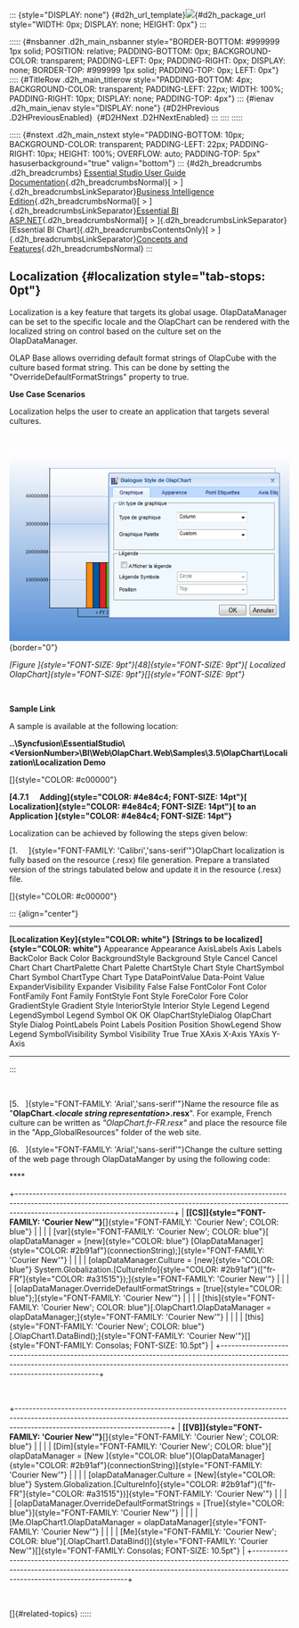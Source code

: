 ::: {style="DISPLAY: none"}
[](ms-xhelp:///?Id=d2h_url_template){#d2h_url_template}![](!package_url!){#d2h_package_url style="WIDTH: 0px; DISPLAY: none; HEIGHT: 0px"}
:::

::::: {#nsbanner .d2h_main_nsbanner style="BORDER-BOTTOM: #999999 1px solid; POSITION: relative; PADDING-BOTTOM: 0px; BACKGROUND-COLOR: transparent; PADDING-LEFT: 0px; PADDING-RIGHT: 0px; DISPLAY: none; BORDER-TOP: #999999 1px solid; PADDING-TOP: 0px; LEFT: 0px"}
:::: {#TitleRow .d2h_main_titlerow style="PADDING-BOTTOM: 4px; BACKGROUND-COLOR: transparent; PADDING-LEFT: 22px; WIDTH: 100%; PADDING-RIGHT: 10px; DISPLAY: none; PADDING-TOP: 4px"}
::: {#ienav .d2h_main_ienav style="DISPLAY: none"}
[](ms-xhelp:///?Id=2155728e-1690-4ee4-9090-313b337f8925){#D2HPrevious .D2HPreviousEnabled}  [](ms-xhelp:///?Id=0f3d54ca-de65-43dc-a15c-808fbc9cacaa){#D2HNext .D2HNextEnabled}
:::
::::
:::::

::::: {#nstext .d2h_main_nstext style="PADDING-BOTTOM: 10px; BACKGROUND-COLOR: transparent; PADDING-LEFT: 22px; PADDING-RIGHT: 10px; HEIGHT: 100%; OVERFLOW: auto; PADDING-TOP: 5px" hasuserbackground="true" valign="bottom"}
::: {#d2h_breadcrumbs .d2h_breadcrumbs}
[Essential Studio User Guide Documentation](ms-xhelp:///?Id=12457748-09e3-4d74-a240-8e049cedf030){.d2h_breadcrumbsNormal}[ \> ]{.d2h_breadcrumbsLinkSeparator}[Business Intelligence Edition](ms-xhelp:///?Id=fdf33dd8-62b2-47b9-ad7b-fc50e590bca5){.d2h_breadcrumbsNormal}[ \> ]{.d2h_breadcrumbsLinkSeparator}[Essential BI ASP.NET](ms-xhelp:///?Id=99c6694e-59c3-4c59-abb5-ce9ce9a948bc){.d2h_breadcrumbsNormal}[ \> ]{.d2h_breadcrumbsLinkSeparator}[Essential BI Chart]{.d2h_breadcrumbsContentsOnly}[ \> ]{.d2h_breadcrumbsLinkSeparator}[Concepts and Features](ms-xhelp:///?Id=be4e11fe-e0a1-44d7-aa3a-05cf8b78bdb8){.d2h_breadcrumbsNormal}
:::

## Localization {#localization style="tab-stops: 0pt"}

Localization is a key feature that targets its global usage. OlapDataManager can be set to the specific locale and the OlapChart can be rendered with the localized string on control based on the culture set on the OlapDataManager.

OLAP Base allows overriding default format strings of OlapCube with the culture based format string. This can be done by setting the "OverrideDefaultFormatStrings" property to true.

**Use Case Scenarios**

Localization helps the user to create an application that targets several cultures.

 

![Description: C:\\Users\\Bharath M\\Desktop\\olapchartlocale.png](ImagesExt/image48_52.png){border="0"}

*[Figure ]{style="FONT-SIZE: 9pt"}[48]{style="FONT-SIZE: 9pt"}[ Localized OlapChart]{style="FONT-SIZE: 9pt"}[]{style="FONT-SIZE: 9pt"}*

 

**Sample Link**

A sample is available at the following location:

**..\\Syncfusion\\EssentialStudio\\\<VersionNumber\>\\BI\\Web\\OlapChart.Web\\Samples\\3.5\\OlapChart\\Localization\\Localization Demo**

[]{style="COLOR: #c00000"} 

**[4.7.1      Adding]{style="COLOR: #4e84c4; FONT-SIZE: 14pt"}[ Localization]{style="COLOR: #4e84c4; FONT-SIZE: 14pt"}[ to an Application ]{style="COLOR: #4e84c4; FONT-SIZE: 14pt"}**

Localization can be achieved by following the steps given below:

[1.     ]{style="FONT-FAMILY: 'Calibri','sans-serif'"}OlapChart localization is fully based on the resource (.resx) file generation. Prepare a translated version of the strings tabulated below and update it in the resource (.resx) file.

[]{style="COLOR: #c00000"} 

::: {align="center"}
  ---------------------------------------------- -----------------------------------------------------
  **[Localization Key]{style="COLOR: white"}**   **[Strings to be localized]{style="COLOR: white"}**
  Appearance                                     Appearance
  AxisLabels                                     Axis Labels
  BackColor                                      Back Color
  BackgroundStyle                                Background Style
  Cancel                                         Cancel
  Chart                                          Chart
  ChartPalette                                   Chart Palette
  ChartStyle                                     Chart Style
  ChartSymbol                                    Chart Symbol
  ChartType                                      Chart Type
  DataPointValue                                 Data-Point Value
  ExpanderVisibility                             Expander Visibility
  False                                          False
  FontColor                                      Font Color
  FontFamily                                     Font Family
  FontStyle                                      Font Style
  ForeColor                                      Fore Color
  GradientStyle                                  Gradient Style
  InteriorStyle                                  Interior Style
  Legend                                         Legend
  LegendSymbol                                   Legend Symbol
  OK                                             OK
  OlapChartStyleDialog                           OlapChart Style Dialog
  PointLabels                                    Point Labels
  Position                                       Position
  ShowLegend                                     Show Legend
  SymbolVisibility                               Symbol Visibility
  True                                           True
  XAxis                                          X-Axis
  YAxis                                          Y-Axis
  ---------------------------------------------- -----------------------------------------------------
:::

 

[5.   ]{style="FONT-FAMILY: 'Arial','sans-serif'"}Name the resource file as "**OlapChart.*\<locale string representation\>*.resx**". For example, French culture can be written as *"OlapChart.fr-FR.resx"* and place the resource file in the "App_GlobalResources" folder of the web site.

[6.   ]{style="FONT-FAMILY: 'Arial','sans-serif'"}Change the culture setting of the web page through OlapDataManger by using the following code:

**** 

+--------------------------------------------------------------------------------------------------------------------------------------------------------------------------------------------------------+
| **[\[CS\]]{style="FONT-FAMILY: 'Courier New'"}**[]{style="FONT-FAMILY: 'Courier New'; COLOR: blue"}                                                                                                    |
|                                                                                                                                                                                                        |
| [var]{style="FONT-FAMILY: 'Courier New'; COLOR: blue"}[ olapDataManager = [new]{style="COLOR: blue"} [OlapDataManager]{style="COLOR: #2b91af"}(connectionString);]{style="FONT-FAMILY: 'Courier New'"} |
|                                                                                                                                                                                                        |
| [olapDataManager.Culture = [new]{style="COLOR: blue"} System.Globalization.[CultureInfo]{style="COLOR: #2b91af"}([\"fr-FR\"]{style="COLOR: #a31515"});]{style="FONT-FAMILY: 'Courier New'"}            |
|                                                                                                                                                                                                        |
| [olapDataManager.OverrideDefaultFormatStrings = [true]{style="COLOR: blue"};]{style="FONT-FAMILY: 'Courier New'"}                                                                                      |
|                                                                                                                                                                                                        |
| [this]{style="FONT-FAMILY: 'Courier New'; COLOR: blue"}[.OlapChart1.OlapDataManager = olapDataManager;]{style="FONT-FAMILY: 'Courier New'"}                                                            |
|                                                                                                                                                                                                        |
| [this]{style="FONT-FAMILY: 'Courier New'; COLOR: blue"}[.OlapChart1.DataBind();]{style="FONT-FAMILY: 'Courier New'"}[]{style="FONT-FAMILY: Consolas; FONT-SIZE: 10.5pt"}                               |
+--------------------------------------------------------------------------------------------------------------------------------------------------------------------------------------------------------+

 

+-------------------------------------------------------------------------------------------------------------------------------------------------------------------------------------------------------+
| **[\[VB\]]{style="FONT-FAMILY: 'Courier New'"}**[]{style="FONT-FAMILY: 'Courier New'; COLOR: blue"}                                                                                                   |
|                                                                                                                                                                                                       |
| [Dim]{style="FONT-FAMILY: 'Courier New'; COLOR: blue"}[ olapDataManager = [New ]{style="COLOR: blue"}[OlapDataManager]{style="COLOR: #2b91af"}(connectionString)]{style="FONT-FAMILY: 'Courier New'"} |
|                                                                                                                                                                                                       |
| [olapDataManager.Culture = [New]{style="COLOR: blue"} System.Globalization.[CultureInfo]{style="COLOR: #2b91af"}([\"fr-FR\"]{style="COLOR: #a31515"})]{style="FONT-FAMILY: 'Courier New'"}            |
|                                                                                                                                                                                                       |
| [olapDataManager.OverrideDefaultFormatStrings = [True]{style="COLOR: blue"}]{style="FONT-FAMILY: 'Courier New'"}                                                                                      |
|                                                                                                                                                                                                       |
| [Me.OlapChart1.OlapDataManager = olapDataManager]{style="FONT-FAMILY: 'Courier New'"}                                                                                                                 |
|                                                                                                                                                                                                       |
| [Me]{style="FONT-FAMILY: 'Courier New'; COLOR: blue"}[.OlapChart1.DataBind()]{style="FONT-FAMILY: 'Courier New'"}[]{style="FONT-FAMILY: Consolas; FONT-SIZE: 10.5pt"}                                 |
+-------------------------------------------------------------------------------------------------------------------------------------------------------------------------------------------------------+

 

[]{#related-topics}
:::::
